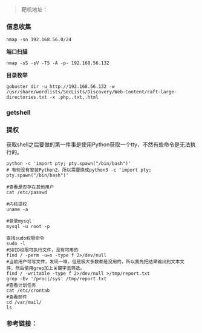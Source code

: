 > 靶机地址：

### 信息收集

```
nmap -sn 192.168.56.0/24
```



**端口扫描**

```
nmap -sS -sV -T5 -A -p- 192.168.56.132
```



**目录枚举**

```
gobuster dir -u http://192.168.56.132 -w /usr/share/wordlists/SecLists/Discovery/Web-Content/raft-large-directories.txt -x .php,.txt,.html
```







### getshell



### 提权

获取shell之后要做的第一件事是使用Python获取一个tty，不然有些命令是无法执行的。

```
python -c 'import pty; pty.spawn("/bin/bash")'
# 有些没有安装Python2，所以需要换成python3 -c 'import pty; pty.spawn("/bin/bash")'
```

```
#查看是否存在其他用户
cat /etc/passwd
```

```
#内核提权
uname -a
```

```
#登录mysql
mysql -u root -p
```



```
查找sudo权限命令
sudo -l
#SUID权限可执行文件，没有可用的
find / -perm -u=s -type f 2>/dev/null
#当前用户可写文件，发现一堆，但是极大多数都是没用的，所以我先把结果输出到文本文
件，然后使用grep加上关键字去筛选。
find / -writable -type f 2>/dev/null >/tmp/report.txt
grep -Ev '/proc|/sys' /tmp/report.txt
#查看计划任务
cat /etc/crontab
#查看邮件
cd /var/mail/
ls
```





### 参考链接：

